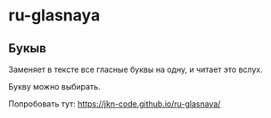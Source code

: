 # ru-glasnaya

## Букыв
 
Заменяет в тексте все гласные буквы на одну, и читает это вслух.

Букву можно выбирать.

Попробовать тут: https://jkn-code.github.io/ru-glasnaya/